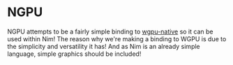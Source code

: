 # NGPU
NGPU attempts to be a fairly simple binding to [wgpu-native](https://github.com/gfx-rs/wgpu-native) so it can be used within Nim!
The reason why we're making a binding to WGPU is due to the simplicity and versatility it has! And as Nim is an already simple language, simple graphics should be included!
